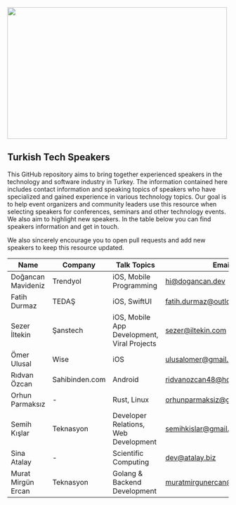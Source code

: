 <img src="https://i.imgur.com/cTFCwRK.png" width="500" height="300">

## Turkish Tech Speakers
This GitHub repository aims to bring together experienced speakers in the technology and software industry in Turkey. The information contained here includes contact information and speaking topics of speakers who have specialized and gained experience in various technology topics. Our goal is to help event organizers and community leaders use this resource when selecting speakers for conferences, seminars and other technology events. We also aim to highlight new speakers. In the table below you can find speakers information and get in touch.

We also sincerely encourage you to open pull requests and add new speakers to keep this resource updated.

|Name|Company|Talk Topics|Email|LinkedIn|
|--|---|--|--|--|
|Doğancan Mavideniz|Trendyol| iOS, Mobile Programming |hi@dogancan.dev| [link](https://www.linkedin.com/in/johndoe/)|
|Fatih Durmaz|TEDAŞ| iOS, SwiftUI |fatih.durmaz@outlook.com| [link](https://www.linkedin.com/in/fthdrmz23/)|
|Sezer İltekin|Şanstech| iOS, Mobile App Development, Viral Projects |sezer@iltekin.com| [link](https://www.linkedin.com/in/iltekin/)|
|Ömer Ulusal|Wise| iOS |ulusalomer@gmail.com| [link](https://www.linkedin.com/in/ulusalomer/)|
| Rıdvan Özcan | Sahibinden.com | Android | ridvanozcan48@hotmail.com.com | [link](https://www.linkedin.com/in/ridvanozcan/)|
| Orhun Parmaksız | \- | Rust, Linux | orhunparmaksiz@gmail.com | [link](https://www.linkedin.com/in/orhunp/)|
| Semih Kışlar | Teknasyon | Developer Relations, Web Development | semihkislar@gmail.com | [link](https://www.linkedin.com/in/semihkislar/)|
| Sina Atalay | \- | Scientific Computing | dev@atalay.biz | [link](https://www.linkedin.com/in/sinaatalay/)|
| Murat Mirgün Ercan | Teknasyon | Golang & Backend Development | muratmirgunercan@gmail.com | [link](https://www.linkedin.com/in/murat-m-ercan/)|
